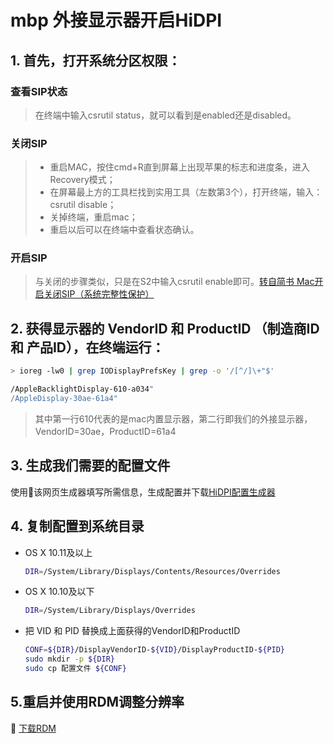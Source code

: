 # mbp 外接显示器开启HiDPI

## 1. 首先，打开系统分区权限：

### 查看SIP状态

>在终端中输入csrutil status，就可以看到是enabled还是disabled。

### 关闭SIP

> - 重启MAC，按住cmd+R直到屏幕上出现苹果的标志和进度条，进入Recovery模式；
> - 在屏幕最上方的工具栏找到实用工具（左数第3个），打开终端，输入：csrutil disable；
> - 关掉终端，重启mac；
> - 重启以后可以在终端中查看状态确认。

### 开启SIP

> 与关闭的步骤类似，只是在S2中输入csrutil enable即可。[转自简书 Mac开启关闭SIP（系统完整性保护）](https://www.jianshu.com/p/fe78d2036192)

## 2. 获得显示器的 VendorID 和 ProductID （制造商ID 和 产品ID），在终端运行：

```bash
> ioreg -lw0 | grep IODisplayPrefsKey | grep -o '/[^/]\+"$'

/AppleBacklightDisplay-610-a034"
/AppleDisplay-30ae-61a4"
```

>其中第一行610代表的是mac内置显示器，第二行即我们的外接显示器，VendorID=30ae，ProductID=61a4

## 3. 生成我们需要的配置文件

   使用该网页生成器填写所需信息，生成配置并下载[HiDPI配置生成器](https://comsysto.github.io/Display-Override-PropertyList-File-Parser-and-Generator-with-HiDPI-Support-For-Scaled-Resolutions/)

## 4. 复制配置到系统目录

- OS X 10.11及以上

  ```bash
  DIR=/System/Library/Displays/Contents/Resources/Overrides
  ```

- OS X 10.10及以下

  ```bash
  DIR=/System/Library/Displays/Overrides
  ```

- 把 VID 和 PID 替换成上面获得的VendorID和ProductID

  ```bash
  CONF=${DIR}/DisplayVendorID-${VID}/DisplayProductID-${PID}
  sudo mkdir -p ${DIR}
  sudo cp 配置文件 ${CONF}
  ```

## 5.重启并使用RDM调整分辨率

 [下载RDM](http://avi.alkalay.net/software/RDM/)


